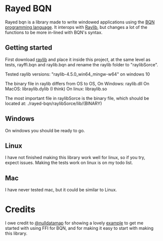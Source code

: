 # Rayed BQN
Rayed bqn is a library made to write windowed applications using the [BQN programming language](https://mlochbaum.github.io/BQN/).
It interops with [Raylib](https://github.com/raysan5/raylib), but changes a lot of the functions to be more in-lined with BQN's syntax.

## Getting started
First download [raylib](https://github.com/raysan5/raylib/releases/) and place it inside this project, at the same level as tests, rayffi.bqn and raylib.bqn and rename the raylib folder to "raylibSorce".

Tested raylib versions:
"raylib-4.5.0_win64_mingw-w64" on windows 10

The binary file in raylib differs from OS to OS,
On Windows: raylib.dll
On MacOS:   libraylib.dylib   (I think)
On linux:   libraylib.so

The most important file in raylibSorce is the binary file, which should be located at:
./rayed-bqn/raylibSorce/lib/(BINARY)

## Windows
On windows you should be ready to go.

## Linux
I have not finished making this library work well for linux, so if you try, expect issues. Making the tests work on linux is on my todo list.

## Mac
I have never tested mac, but it could be similar to Linux.

# Credits
I owe credit to [@nulldatamap](https://gist.github.com/nulldatamap) for showing a lovely [example](https://gist.github.com/nulldatamap/30b10389bf91d6f25bb262da9c9e9709) to get me started with using FFI for BQN, and for making it easy to start with making this library.